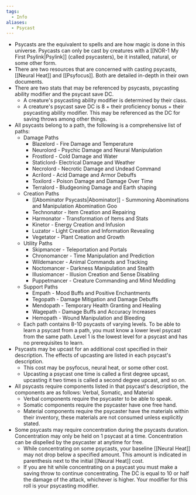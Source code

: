 ```yaml
---
tags:
  - Info
aliases:
  - Psycast
---
```

- Psycasts are the equivalent to spells and are how magic is done in this universe. Psycasts can only be cast by creatures with a [[NOR-1 My First Psylink|Psylink]] (called psycasters), be it installed, natural, or some other form. 
- There are two resources that are concerned with casting psycasts, [[Neural Heat]] and [[Psyfocus]]. Both are detailed in-depth in their own documents. 
- There are two stats that may be referenced by psycasts, psycasting ability modifier and the psycast save DC.
	- A creature's psycasting ability modifier is determined by their class.
	- A creature's psycast save DC is 8 + their proficiency bonus + their psycasting ability modifier. This may be referenced as the DC for saving throws among other things.
- All psycasts belong to a path, the following is a comprehensive list of paths:
	- Damage Paths
		- Blazelord - Fire Damage and Temperature
		- Neurolord - Psychic Damage and Neural Manipulation
		- Frostlord - Cold Damage and Water
		- Staticlord- Electrical Damage and Weather
		- Necrolord - Necrotic Damage and Undead Command
		- Acrilord - Acid Damage and Armor Debuffs
		- Toxilord - Poison Damage and Damage Over Time
		- Terralord - Bludgeoning Damage and Earth shaping
	- Creation Paths
		- [[Abominator Psycasts|Abominator]] - Summoning Abominations and Manipulation Abomination Goo
		- Technonator - Item Creation and Repairing
		- Harmonator - Transformation of Items and Stats
		- Kinetor - Energy Creation and Infusion
		- Luzator - Light Creation and Information Revealing
		- Vegetator - Plant Creation and Growth
	- Utility Paths
		- Skipmancer - Teleportation and Portals
		- Chronomancer - Time Manipulation and Prediction
		- Wildemancer - Animal Commands and Tracking
		- Noctomancer - Darkness Manipulation and Stealth
		- Illusiomancer - Illusion Creation and Sense Disabling
		- Puppetmancer - Creature Commanding and Mind Meddling 
	- Support Paths
		- Empath - Mood Buffs and Positive Enchantments
		- Tegopath - Damage Mitigation and Damage Debuffs
		- Mendopath - Temporary Health Granting and Healing
		- Wagepath - Damage Buffs and Accuracy Increases
		- Hemopath - Wound Manipulation and Bleeding
	- Each path contains 8-10 psycasts of varying levels. To be able to learn a psycast from a path, you must know a lower level psycast from the same path. Level 1 is the lowest level for a psycast and has no prerequisites to learn. 
- Psycasts may be upcast for an additional cost specified in their description. The effects of upcasting are listed in each psycast's description.
	- This cost may be psyfocus, neural heat, or some other cost.
	- Upcasting a psycast one time is called a first degree upcast, upcasting it two times is called a second degree upcast, and so on.
- All psycasts require components listed in that psycast's description, the components are as follows: Verbal, Somatic, and Material
	- Verbal components require the psycaster to be able to speak.
	- Somatic components require the psycaster have one free hand.
	- Material components require the psycaster have the materials within their inventory, these materials are not consumed unless explicitly stated. 
- Some psycasts may require concentration during the psycasts duration. Concentration may only be held on 1 psycast at a time. Concentration can be dispelled by the psycaster at anytime for free. 
	- While concentrating on some psycasts, your baseline [[Neural Heat]] may not drop below a specified amount. This amount is indicated in parenthesis next to the initial [[Neural Heat]] cost.
	- If you are hit while concentrating on a psycast you must make a saving throw to continue concentrating. The DC is equal to 10 or half the damage of the attack, whichever is higher. Your modifier for this roll is your psycasting modifier.

